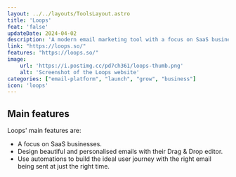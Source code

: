 ```yaml
---
layout: ../../layouts/ToolsLayout.astro
title: 'Loops'
feat: 'false'
updateDate: 2024-04-02
description: 'A modern email marketing tool with a focus on SaaS businesses. Loops is the perfect platform to send marketing and transactional emails.'
link: "https://loops.so/"
features: "https://loops.so/"
image:
    url: 'https://i.postimg.cc/pd7ch361/loops-thumb.png'
    alt: 'Screenshot of the Loops website'
categories: ["email-platform", "launch", "grow", "business"]
icon: 'loops'
---
```



## Main features

Loops' main features are:

- A focus on SaaS businesses.
- Design beautiful and personalised emails with their Drag & Drop editor.
- Use automations to build the ideal user journey with the right email being sent at just the right time.